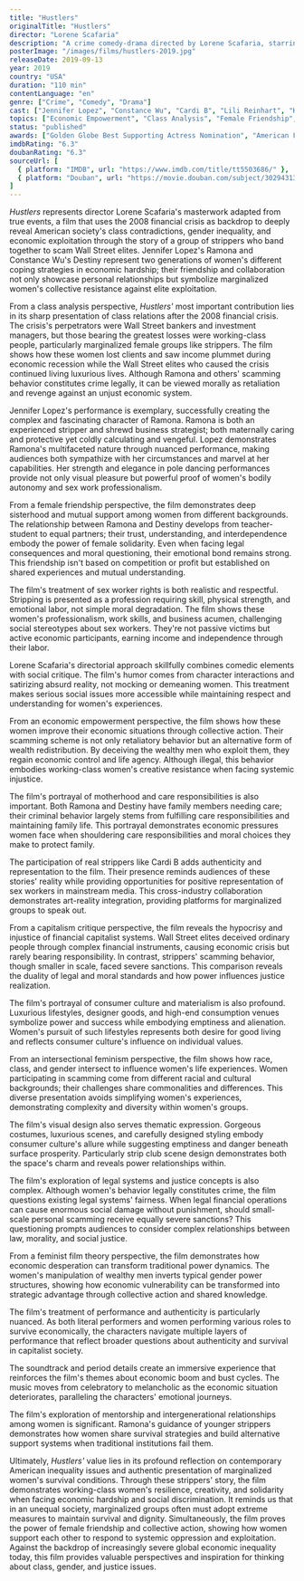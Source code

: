 ```yaml
---
title: "Hustlers"
originalTitle: "Hustlers"
director: "Lorene Scafaria"
description: "A crime comedy-drama directed by Lorene Scafaria, starring Jennifer Lopez and Constance Wu. Based on true events, following a group of strippers who band together to scam wealthy Wall Street clients after the 2008 financial crisis. The film deeply explores crucial issues including class revenge, female solidarity, economic inequality, sex worker rights, and the impact of the 2008 financial crisis on working-class women, presenting a complex story of how marginalized women seek survival and fight back in economic hardship."
posterImage: "/images/films/hustlers-2019.jpg"
releaseDate: 2019-09-13
year: 2019
country: "USA"
duration: "110 min"
contentLanguage: "en"
genre: ["Crime", "Comedy", "Drama"]
cast: ["Jennifer Lopez", "Constance Wu", "Cardi B", "Lili Reinhart", "Keke Palmer"]
topics: ["Economic Empowerment", "Class Analysis", "Female Friendship", "Sex Worker Rights", "Anti-Sexual Violence", "Capitalism Critique", "Social Movements", "Intersectional Feminism"]
status: "published"
awards: ["Golden Globe Best Supporting Actress Nomination", "American Film Institute Top Ten Films", "Critics Choice Award Best Supporting Actress Nomination", "Independent Spirit Award Best Supporting Actress Nomination"]
imdbRating: "6.3"
doubanRating: "6.3"
sourceUrl: [
  { platform: "IMDB", url: "https://www.imdb.com/title/tt5503686/" },
  { platform: "Douban", url: "https://movie.douban.com/subject/30294313/" }
]
---
```


*Hustlers* represents director Lorene Scafaria's masterwork adapted from true events, a film that uses the 2008 financial crisis as backdrop to deeply reveal American society's class contradictions, gender inequality, and economic exploitation through the story of a group of strippers who band together to scam Wall Street elites. Jennifer Lopez's Ramona and Constance Wu's Destiny represent two generations of women's different coping strategies in economic hardship; their friendship and collaboration not only showcase personal relationships but symbolize marginalized women's collective resistance against elite exploitation.

From a class analysis perspective, *Hustlers'* most important contribution lies in its sharp presentation of class relations after the 2008 financial crisis. The crisis's perpetrators were Wall Street bankers and investment managers, but those bearing the greatest losses were working-class people, particularly marginalized female groups like strippers. The film shows how these women lost clients and saw income plummet during economic recession while the Wall Street elites who caused the crisis continued living luxurious lives. Although Ramona and others' scamming behavior constitutes crime legally, it can be viewed morally as retaliation and revenge against an unjust economic system.

Jennifer Lopez's performance is exemplary, successfully creating the complex and fascinating character of Ramona. Ramona is both an experienced stripper and shrewd business strategist; both maternally caring and protective yet coldly calculating and vengeful. Lopez demonstrates Ramona's multifaceted nature through nuanced performance, making audiences both sympathize with her circumstances and marvel at her capabilities. Her strength and elegance in pole dancing performances provide not only visual pleasure but powerful proof of women's bodily autonomy and sex work professionalism.

From a female friendship perspective, the film demonstrates deep sisterhood and mutual support among women from different backgrounds. The relationship between Ramona and Destiny develops from teacher-student to equal partners; their trust, understanding, and interdependence embody the power of female solidarity. Even when facing legal consequences and moral questioning, their emotional bond remains strong. This friendship isn't based on competition or profit but established on shared experiences and mutual understanding.

The film's treatment of sex worker rights is both realistic and respectful. Stripping is presented as a profession requiring skill, physical strength, and emotional labor, not simple moral degradation. The film shows these women's professionalism, work skills, and business acumen, challenging social stereotypes about sex workers. They're not passive victims but active economic participants, earning income and independence through their labor.

Lorene Scafaria's directorial approach skillfully combines comedic elements with social critique. The film's humor comes from character interactions and satirizing absurd reality, not mocking or demeaning women. This treatment makes serious social issues more accessible while maintaining respect and understanding for women's experiences.

From an economic empowerment perspective, the film shows how these women improve their economic situations through collective action. Their scamming scheme is not only retaliatory behavior but an alternative form of wealth redistribution. By deceiving the wealthy men who exploit them, they regain economic control and life agency. Although illegal, this behavior embodies working-class women's creative resistance when facing systemic injustice.

The film's portrayal of motherhood and care responsibilities is also important. Both Ramona and Destiny have family members needing care; their criminal behavior largely stems from fulfilling care responsibilities and maintaining family life. This portrayal demonstrates economic pressures women face when shouldering care responsibilities and moral choices they make to protect family.

The participation of real strippers like Cardi B adds authenticity and representation to the film. Their presence reminds audiences of these stories' reality while providing opportunities for positive representation of sex workers in mainstream media. This cross-industry collaboration demonstrates art-reality integration, providing platforms for marginalized groups to speak out.

From a capitalism critique perspective, the film reveals the hypocrisy and injustice of financial capitalist systems. Wall Street elites deceived ordinary people through complex financial instruments, causing economic crisis but rarely bearing responsibility. In contrast, strippers' scamming behavior, though smaller in scale, faced severe sanctions. This comparison reveals the duality of legal and moral standards and how power influences justice realization.

The film's portrayal of consumer culture and materialism is also profound. Luxurious lifestyles, designer goods, and high-end consumption venues symbolize power and success while embodying emptiness and alienation. Women's pursuit of such lifestyles represents both desire for good living and reflects consumer culture's influence on individual values.

From an intersectional feminism perspective, the film shows how race, class, and gender intersect to influence women's life experiences. Women participating in scamming come from different racial and cultural backgrounds; their challenges share commonalities and differences. This diverse presentation avoids simplifying women's experiences, demonstrating complexity and diversity within women's groups.

The film's visual design also serves thematic expression. Gorgeous costumes, luxurious scenes, and carefully designed styling embody consumer culture's allure while suggesting emptiness and danger beneath surface prosperity. Particularly strip club scene design demonstrates both the space's charm and reveals power relationships within.

The film's exploration of legal systems and justice concepts is also complex. Although women's behavior legally constitutes crime, the film questions existing legal systems' fairness. When legal financial operations can cause enormous social damage without punishment, should small-scale personal scamming receive equally severe sanctions? This questioning prompts audiences to consider complex relationships between law, morality, and social justice.

From a feminist film theory perspective, the film demonstrates how economic desperation can transform traditional power dynamics. The women's manipulation of wealthy men inverts typical gender power structures, showing how economic vulnerability can be transformed into strategic advantage through collective action and shared knowledge.

The film's treatment of performance and authenticity is particularly nuanced. As both literal performers and women performing various roles to survive economically, the characters navigate multiple layers of performance that reflect broader questions about authenticity and survival in capitalist society.

The soundtrack and period details create an immersive experience that reinforces the film's themes about economic boom and bust cycles. The music moves from celebratory to melancholic as the economic situation deteriorates, paralleling the characters' emotional journeys.

The film's exploration of mentorship and intergenerational relationships among women is significant. Ramona's guidance of younger strippers demonstrates how women share survival strategies and build alternative support systems when traditional institutions fail them.

Ultimately, *Hustlers'* value lies in its profound reflection on contemporary American inequality issues and authentic presentation of marginalized women's survival conditions. Through these strippers' story, the film demonstrates working-class women's resilience, creativity, and solidarity when facing economic hardship and social discrimination. It reminds us that in an unequal society, marginalized groups often must adopt extreme measures to maintain survival and dignity. Simultaneously, the film proves the power of female friendship and collective action, showing how women support each other to respond to systemic oppression and exploitation. Against the backdrop of increasingly severe global economic inequality today, this film provides valuable perspectives and inspiration for thinking about class, gender, and justice issues.